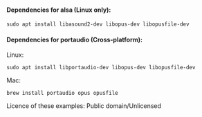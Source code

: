 #### Dependencies for alsa (Linux only):

`sudo apt install libasound2-dev libopus-dev libopusfile-dev`

#### Dependencies for portaudio (Cross-platform):

Linux:

`sudo apt install libportaudio-dev libopus-dev libopusfile-dev`

Mac:

`brew install portaudio opus opusfile`


Licence of these examples: Public domain/Unlicensed

